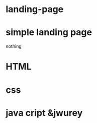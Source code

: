 # landing-page

<h1> simple landing page </h1> 


nothing
<h1>HTML</h1>

<H1>css</h1>


<h1>java cript &jwurey</h1>
